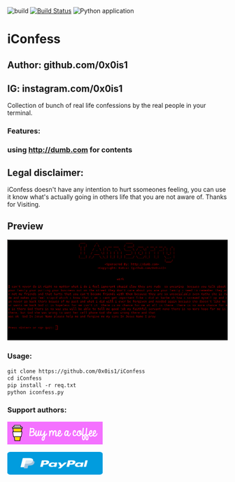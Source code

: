 ![build](https://app.bitrise.io/app/0da6b9cc3d0ee7c0/status.svg?token=epiVlyy5Jiw5HxO5ZPV1VA&branch=master)
[![Build Status](https://travis-ci.com/StrinTH/iConfess.svg?branch=master)](https://travis-ci.com/StrinTH/iConfess) ![Python application](https://github.com/0x0is1/iConfess/workflows/Python%20application/badge.svg?branch=master)
# iConfess
## Author: github.com/0x0is1
## IG: instagram.com/0x0is1

Collection of bunch of real life confessions by the real people in your terminal.

### Features:
### using http://dumb.com for contents

## Legal disclaimer:

iConfess doesn't have any intention to hurt ssomeones feeling, you can use it know what's actually going in others life that you are not aware of. Thanks for Visiting.

## Preview
[![Preview](./flame1.png)](./flame1.png)

### Usage:
```
git clone https://github.com/0x0is1/iConfess
cd iConfess
pip install -r req.txt
python iconfess.py
```

### **Support authors**:

[![Donate](./assets/default-pink.png)](https://www.buymeacoffee.com/6dciIwk)

[![Donate](./assets/-460.png)](https://paypal.me/0x0is1?locale.x=en_GB)
